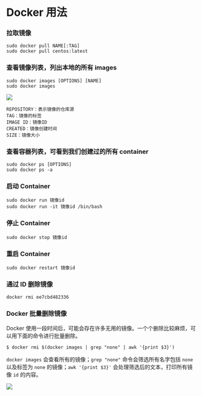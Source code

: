 # Docker 用法

### 拉取镜像

```
sudo docker pull NAME[:TAG]
sudo docker pull centos:latest
```

### 查看镜像列表，列出本地的所有 images

```
sudo docker images [OPTIONS] [NAME]
sudo docker images
```

![](https://github.com/liuzhongning/Articles/blob/master/resources/Docker/docker01.jpg)

```
REPOSITORY：表示镜像的仓库源
TAG：镜像的标签
IMAGE ID：镜像ID
CREATED：镜像创建时间
SIZE：镜像大小
```

### 查看容器列表，可看到我们创建过的所有 container

```
sudo docker ps [OPTIONS]
sudo docker ps -a
```

### 启动 Container

```
sudo docker run 镜像id
sudo docker run -it 镜像id /bin/bash
```

### 停止 Container

```
sudo docker stop 镜像id
```

### 重启 Container

```
sudo docker restart 镜像id
```

### 通过 ID 删除镜像

```
docker rmi ee7cbd482336
```

### Docker 批量删除镜像

Docker 使用一段时间后，可能会存在许多无用的镜像。一个个删除比较麻烦，可以用下面的命令进行批量删除。

```
$ docker rmi $(docker images | grep "none" | awk '{print $3}')

```

`docker images` 会查看所有的镜像；`grep "none"` 命令会筛选所有名字包括 `none` 以及标签为 `none` 的镜像；`awk '{print $3}'` 会处理筛选后的文本，打印所有镜像 `id` 的内容。

![](https://github.com/liuzhongning/Articles/blob/master/resources/Docker/docker02.jpg)

